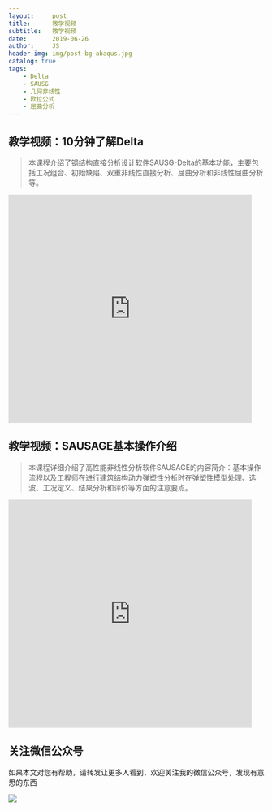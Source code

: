 ```yaml
---
layout:     post
title:      教学视频
subtitle:   教学视频
date:       2019-06-26
author:     JS
header-img: img/post-bg-abaqus.jpg
catalog: true
tags:
    - Delta
    - SAUSG
    - 几何非线性
    - 欧拉公式
    - 屈曲分析
---
```


##  教学视频：10分钟了解Delta

> 本课程介绍了钢结构直接分析设计软件SAUSG-Delta的基本功能，主要包括工况组合、初始缺陷、双重非线性直接分析、屈曲分析和非线性屈曲分析等。

<iframe width="95%" height="450" src="https://v.qq.com/txp/iframe/player.html?vid=l306931p22j" frameborder="0" scrolling="no" allowfullscreen></iframe>


##  教学视频：SAUSAGE基本操作介绍

> 本课程详细介绍了高性能非线性分析软件SAUSAGE的内容简介：基本操作流程以及工程师在进行建筑结构动力弹塑性分析时在弹塑性模型处理、选波、工况定义、结果分析和评价等方面的注意要点。

<iframe width="95%" height="450" src="https://v.qq.com/txp/iframe/player.html?vid=i08405yblh4" frameborder="0" scrolling="no" allowfullscreen></iframe>


## 关注微信公众号

如果本文对您有帮助，请转发让更多人看到，欢迎关注我的微信公众号，发现有意思的东西 

![](https://wx4.sinaimg.cn/mw1024/783153a1gy1g3n6a5x479j20iw09kjt7.jpg)
 
